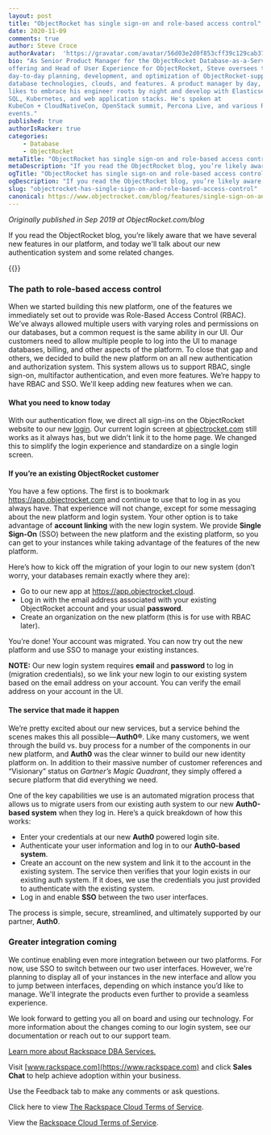```yaml
---
layout: post
title: "ObjectRocket has single sign-on and role-based access control"
date: 2020-11-09
comments: true
author: Steve Croce 
authorAvatar:  'https://gravatar.com/avatar/56d03e2d0f853cff39c129cab3761d49'
bio: "As Senior Product Manager for the ObjectRocket Database-as-a-Service
offering and Head of User Experience for ObjectRocket, Steve oversees the
day-to-day planning, development, and optimization of ObjectRocket-supported
database technologies, clouds, and features. A product manager by day, he still
likes to embrace his engineer roots by night and develop with Elasticsearch,
SQL, Kubernetes, and web application stacks. He's spoken at
KubeCon + CloudNativeCon, OpenStack summit, Percona Live, and various Rackspace
events."
published: true
authorIsRacker: true
categories:
    - Database
    - ObjectRocket
metaTitle: "ObjectRocket has single sign-on and role-based access control"
metaDescription: "If you read the ObjectRocket blog, you’re likely aware that we have several new features in our platform, and today we'll talk about our new authentication system for the new platform and some related changes."
ogTitle: "ObjectRocket has single sign-on and role-based access control"
ogDescription: "If you read the ObjectRocket blog, you’re likely aware that we have several new features in our platform, and today we'll talk about our new authentication system for the new platform and some related changes."
slug: "objectrocket-has-single-sign-on-and-role-based-access-control"
canonical: https://www.objectrocket.com/blog/features/single-sign-on-and-role-based-access-control-are-coming-to-objectrocket/
---
```


*Originally published in Sep 2019 at ObjectRocket.com/blog*

If you read the ObjectRocket blog, you’re likely aware that we have several new features in our platform, and today we'll talk
about our new authentication system and some related changes.

<!--more-->

{{<img src="picture1.jpg" title="" alt="">}}

### The path to role-based access control

When we started building this new platform, one of the features we immediately set out to provide was Role-Based Access Control
(RBAC). We’ve always allowed multiple users with varying roles and permissions on our databases, but a common request is the same
ability in our UI. Our customers need to allow multiple people to log into the UI to manage databases, billing, and other aspects
of the platform. To close that gap and others, we decided to build the new platform on an all new authentication and authorization
system. This system allows us to support RBAC, single sign-on, multifactor authentication, and even more features. We’re happy to
have RBAC and SSO. We'll keep adding new features when we can.

#### What you need to know today

With our authentication flow, we direct all sign-ins on the ObjectRocket website to our new [login](https://auth.objectrocket.cloud/login?state=g6Fo2SBjQzl4MFV1U0tobkhhbEJpc01sbnJfeXNvcGlid28ya6N0aWTZIHdKWlhHTUhqUVh3VU55NGJfM1liUXZ5dXY0NDNmWEZio2NpZNkgVFpENzVQcm55b1pBSUNtSjNSYjJHMEw4VkM0bzBib2M&client=TZD75PrnyoZAICmJ3Rb2G0L8VC4o0boc&protocol=oauth2&response_type=token%20id_token&nonce=5ae21d11-f7b4-4abd-aef1-bea93e238528&scope=openid%20email%20name&redirect_uri=https%3A%2F%2Fapp.objectrocket.cloud%2Fsession-callback&audience=https%3A%2F%2Fapi.objectrocket.cloud&_ga=2.20037051.223325436.1604418088-1358969005.1602515327&__hsfp=3796701661&__hstc=227540674.6c2da1a33c3f4e98dc8ac794308ed907.1602515328573.1604683041632.1604700167607.96&__hssc=227540674.1.1604700167607). Our current login screen at [objectrocket.com](https://app.objectrocket.com) still works as it always has, but we didn't
link it to the home page. We changed this to simplify the login experience and standardize on a single login screen.

#### If you’re an existing ObjectRocket customer

You have a few options. The first is to bookmark https://app.objectrocket.com and continue to use that to log in as you always
have. That experience will not change, except for some messaging about the new platform and login system. Your other option is
to take advantage of **account linking** with the new login system. We provide **Single Sign-On** (SSO) between the new platform
and the existing platform, so you can get to your instances while taking advantage of the features of the new platform.

Here’s how to kick off the migration of your login to our new system (don’t worry, your databases remain exactly where they are):

+ Go to our new app at https://app.objectrocket.cloud.
+ Log in with the email address associated with your existing ObjectRocket account and your usual **password**.
+ Create an organization on the new platform (this is for use with RBAC later).

You’re done! Your account was migrated. You can now try out the new platform and use SSO to manage your existing instances.

**NOTE:**  Our new login system requires **email** and **password** to log in (migration credentials), so we link your new
login to our existing system based on the email address on your account. You can verify the email address on your account in the UI.

#### The service that made it happen

We’re pretty excited about our new services, but a service behind the scenes makes this all possible&mdash;**Auth0&reg;**. Like many
customers, we went through the build vs. buy process for a number of the components in our new platform, and **Auth0** was the clear
winner to build our new identity platform on. In addition to their massive number of customer references and “Visionary” status on
*Gartner’s Magic Quadrant*, they simply offered a secure platform that did everything we need.

One of the key capabilities we use is an automated migration process that allows us to migrate users from our existing auth system to
our new **Auth0-based system** when they log in. Here’s a quick breakdown of how this works:

+ Enter your credentials at our new **Auth0** powered login site.
+ Authenticate your user information and log in to our **Auth0-based system**.
+ Create an account on the new system and link it to the account in the existing system. The service then verifies that your login
exists in our existing auth system. If it does, we use the credentials you just provided to authenticate with the existing system.
+ Log in and enable **SSO** between the two user interfaces.

The process is simple, secure, streamlined, and ultimately supported by our partner, **Auth0**.

### Greater integration coming

We continue enabling even more integration between our two platforms. For now, use SSO to switch between our two user interfaces.
However, we're planning to display all of your instances in the new interface and allow you to jump between interfaces, depending
on which instance you’d like to manage. We'll integrate the products even further to provide a seamless experience.

We look forward to getting you all on board and using our technology. For more information about the changes coming to our login
system, see our documentation or reach out to our support team.

<a class="cta blue" id="cta" href="https://www.rackspace.com/data/dba-services">Learn more about Rackspace DBA Services.</a>

Visit [www.rackspace.com](https://www.rackspace.com) and click **Sales Chat**
to help achieve adoption within your business.

Use the Feedback tab to make any comments or ask questions.

Click here to view [The Rackspace Cloud Terms of Service](https://www.rackspace.com/cloud/legal/).

View the [Rackspace Cloud Terms of Service](https://www.rackspace.com/cloud/legal/).
